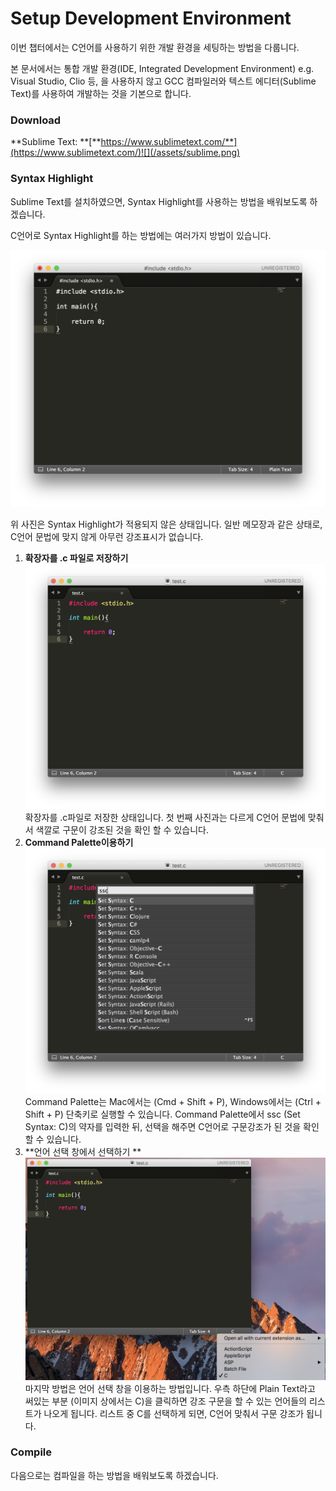 # Setup Development Environment

이번 챕터에서는 C언어를 사용하기 위한 개발 환경을 세팅하는 방법을 다룹니다.

본 문서에서는 통합 개발 환경\(IDE, Integrated Development Environment\) e.g. Visual Studio, Clio 등, 을 사용하지 않고 GCC 컴파일러와 텍스트 에디터\(Sublime Text\)를 사용하여 개발하는 것을 기본으로 합니다.

### Download

**Sublime Text: **[**https://www.sublimetext.com/**](https://www.sublimetext.com/)![](/assets/sublime.png)

### Syntax Highlight

Sublime Text를 설치하였으면, Syntax Highlight를 사용하는 방법을 배워보도록 하겠습니다.

C언어로 Syntax Highlight를 하는 방법에는 여러가지 방법이 있습니다.

![](/assets/defalut.png)

위 사진은 Syntax Highlight가 적용되지 않은 상태입니다. 일반 메모장과 같은 상태로, C언어 문법에 맞지 않게 아무런 강조표시가 없습니다.

1. **확장자를 .c 파일로 저장하기**![](/assets/savetocfile.png)확장자를 .c파일로 저장한 상태입니다.  첫 번째 사진과는 다르게 C언어 문법에 맞춰서 색깔로 구문이 강조된 것을 확인 할 수 있습니다.
2. **Command Palette이용하기**![](/assets/command.png)Command Palette는 Mac에서는 \(Cmd + Shift + P\), Windows에서는 \(Ctrl + Shift + P\) 단축키로 실행할 수 있습니다. Command Palette에서 ssc \(Set Syntax: C\)의 약자를 입력한 뒤, 선택을 해주면 C언어로 구문강조가 된 것을 확인 할 수 있습니다.
3. **언어 선택 창에서 선택하기 **![](/assets/select.png)마지막 방법은 언어 선택 창을 이용하는 방법입니다. 우측 하단에 Plain Text라고 써있는 부분 \(이미지 상에서는 C\)을 클릭하면 강조 구문을 할 수 있는 언어들의 리스트가 나오게 됩니다. 리스트 중 C를 선택하게 되면, C언어 맞춰서 구문 강조가 됩니다.

### Compile

다음으로는 컴파일을 하는 방법을 배워보도록 하겠습니다. 

